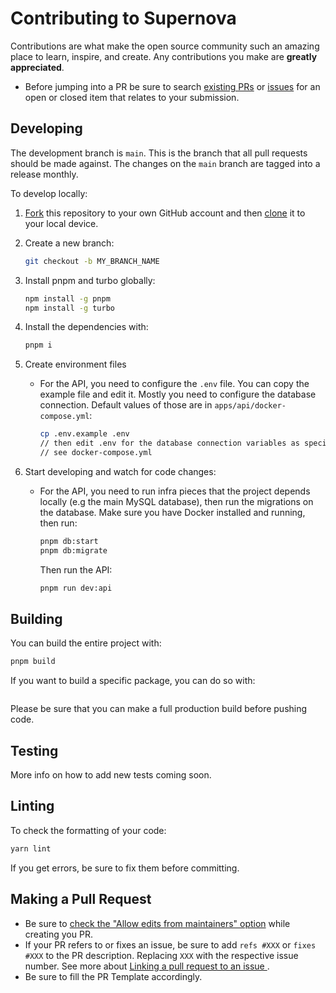 # Contributing to Supernova

Contributions are what make the open source community such an amazing place to learn, inspire, and create. Any contributions you make are **greatly appreciated**.

- Before jumping into a PR be sure to search [existing PRs](https://github.com/trysupernova/supernova/pulls) or [issues](https://github.com/trysupernova/supernova/issues) for an open or closed item that relates to your submission.

## Developing

The development branch is `main`. This is the branch that all pull
requests should be made against. The changes on the `main`
branch are tagged into a release monthly.

To develop locally:

1. [Fork](https://help.github.com/articles/fork-a-repo/) this repository to your
   own GitHub account and then
   [clone](https://help.github.com/articles/cloning-a-repository/) it to your local device.
2. Create a new branch:

   ```sh
   git checkout -b MY_BRANCH_NAME
   ```

3. Install pnpm and turbo globally:

   ```sh
   npm install -g pnpm
   npm install -g turbo
   ```

4. Install the dependencies with:

   ```sh
   pnpm i
   ```

5. Create environment files

   - For the API, you need to configure the `.env` file. You can copy the example file and edit it. Mostly you need to configure the database connection. Default values of those are in `apps/api/docker-compose.yml`:

     ```sh
     cp .env.example .env
     // then edit .env for the database connection variables as specified
     // see docker-compose.yml
     ```

6. Start developing and watch for code changes:

   - For the API, you need to run infra pieces that the project depends locally (e.g the main MySQL database), then run the migrations on the database. Make sure you have Docker installed and running, then run:

     ```sh
     pnpm db:start
     pnpm db:migrate
     ```

     Then run the API:

     ```sh
     pnpm run dev:api
     ```

## Building

You can build the entire project with:

```bash
pnpm build
```

If you want to build a specific package, you can do so with:

```bash

```

Please be sure that you can make a full production build before pushing code.

## Testing

More info on how to add new tests coming soon.

## Linting

To check the formatting of your code:

```sh
yarn lint
```

If you get errors, be sure to fix them before committing.

## Making a Pull Request

- Be sure to [check the "Allow edits from maintainers" option](https://docs.github.com/en/pull-requests/collaborating-with-pull-requests/working-with-forks/allowing-changes-to-a-pull-request-branch-created-from-a-fork) while creating you PR.
- If your PR refers to or fixes an issue, be sure to add `refs #XXX` or `fixes #XXX` to the PR description. Replacing `XXX` with the respective issue number. See more about [Linking a pull request to an issue
  ](https://docs.github.com/en/issues/tracking-your-work-with-issues/linking-a-pull-request-to-an-issue).
- Be sure to fill the PR Template accordingly.
